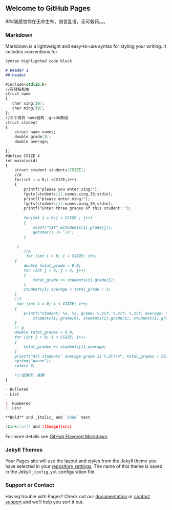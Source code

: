 ## Welcome to GitHub Pages


###我感觉你在无中生有，胡言乱语，无可救药。。。



### Markdown

Markdown is a lightweight and easy-to-use syntax for styling your writing. It includes conventions for

```markdown
Syntax highlighted code block

# Header 1
## Header 

#include<stdlib.h>
//存储名和姓
struct name
{
   char xing[30];
   char ming[30];
};
//三个成员 name结构  grade数组
struct student          
{       
    struct name names;
    double grade[3];
    double average;
    
};
#define CSIZE 4
int main(void)
{
    struct student students[CSIZE];
    //d
    for(int i = 0;i <CSIZE;i++)
    {
        printf("please you enter xing:");
        fgets(students[i].names.xing,30,stdin);
        printf("please enter ming:");
        fgets(students[i].names.ming,30,stdin);
        printf("Enter three grades of this student: ");
       
        for(int j = 0;j < CSIZE ; j++)
        {
            scanf("%1f",&students[i].grade[j]);
            getchar() != '\n';
        }
        
     }
        //e
         for (int i = 0; i < CSIZE; i++)
    {
        double total_grade = 0.0;
        for (int j = 0; j < 3; j++)
        {
            total_grade += students[i].grade[j];
        }
        students[i].average = total_grade / 3;
    }
    //f
     for (int i = 0; i < CSIZE; i++)
    {
        printf("Student: %s, %s, grade: %.2lf, %.2lf, %.2lf, average: %.2lf\n", students[i].names.xing, students[i].names.ming,
            students[i].grade[0], students[i].grade[1], students[i].grade[2], students[i].average);
    }
    // g
    double total_grades = 0.0;
    for (int i = 0; i < CSIZE; i++)
    {
        total_grades += students[i].average;
    }
    printf("All students' average grade is %.2lf\n", total_grades / CSIZE);
    system("pause");
    return 0;
   
    *//任海宁，肖美
}

- Bulleted
- List

1. Numbered
2. List

**Bold** and _Italic_ and `Code` text

[Link](url) and ![Image](src)
```

For more details see [GitHub Flavored Markdown](https://guides.github.com/features/mastering-markdown/).

### Jekyll Themes

Your Pages site will use the layout and styles from the Jekyll theme you have selected in your [repository settings](https://github.com/muchen1224/muchen1224.github.io/settings). The name of this theme is saved in the Jekyll `_config.yml` configuration file.

### Support or Contact

Having trouble with Pages? Check out our [documentation](https://help.github.com/categories/github-pages-basics/) or [contact support](https://github.com/contact) and we’ll help you sort it out.
